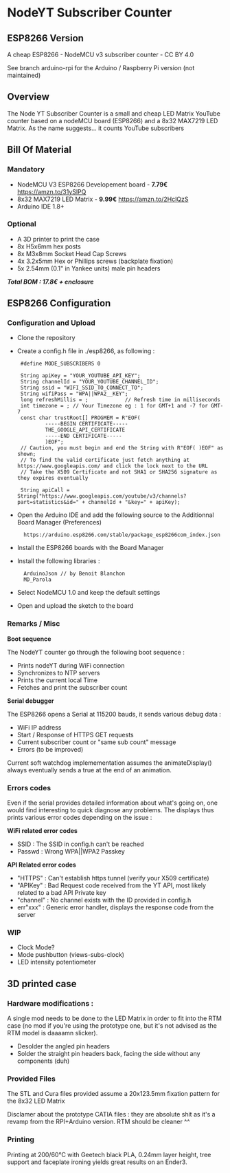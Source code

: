 # NodeYT Subscriber Counter
## ESP8266 Version
A cheap ESP8266 - NodeMCU v3 subscriber counter - CC BY 4.0

See branch arduino-rpi for the Arduino / Raspberry Pi version (not maintained)

## Overview

The Node YT Subscriber Counter is a small and cheap LED Matrix YouTube counter based on a nodeMCU board (ESP8266) and a 8x32 MAX7219 LED Matrix.
As the name suggests... it counts YouTube subscribers

 ## Bill Of Material

### Mandatory
 - NodeMCU V3 ESP8266 Developement board - __7.79€__ https://amzn.to/31ySlPQ
 - 8x32 MAX7219 LED Matrix - __9.99€__ https://amzn.to/2HclQzS 
 - Arduino IDE 1.8+

### Optional
 - A 3D printer to print the case
 - 8x H5x6mm hex posts
 - 8x M3x8mm Socket Head Cap Screws
 - 4x 3.2x5mm Hex or Phillips screws (backplate fixation)
 - 5x 2.54mm (0.1" in Yankee units) male pin headers

__*Total BOM : 17.8€ + enclosure*__

## ESP8266 Configuration 

### Configuration and Upload
 - Clone the repository
 - Create a config.h file in ./esp8266, as following :

        #define MODE_SUBSCRIBERS 0

        String apiKey = "YOUR_YOUTUBE_API_KEY";
        String channelId = "YOUR_YOUTUBE_CHANNEL_ID";
        String ssid = "WIFI_SSID_TO_CONNECT_TO";
        String wifiPass = "WPA||WPA2__KEY";
        long refreshMillis = ;            // Refresh time in milliseconds
        int timezone = ; // Your Timezone eg : 1 for GMT+1 and -7 for GMT-7
        const char trustRoot[] PROGMEM = R"EOF(
                -----BEGIN CERTIFICATE-----
                THE_GOOGLE_API_CERTIFICATE
                -----END CERTIFICATE-----
                )EOF";
        // Caution, you must begin and end the String with R"EOF( )EOF" as shown;
        // To find the valid certificate just fetch anything at https://www.googleapis.com/ and click the lock next to the URL
        // Take the X509 Certificate and not SHA1 or SHA256 signature as they expires eventually

        String apiCall = String("https://www.googleapis.com/youtube/v3/channels?part=statistics&id=" + channelId + "&key=" + apiKey);


- Open the Arduino IDE and add the following source to the Additionnal Board Manager (Preferences)

        https://arduino.esp8266.com/stable/package_esp8266com_index.json

- Install the ESP8266 boards with the Board Manager
- Install the following libraries : 

        ArduinoJson // by Benoit Blanchon
        MD_Parola

- Select NodeMCU 1.0 and keep the default settings
- Open and upload the sketch to the board

### Remarks / Misc

__Boot sequence__

The NodeYT counter go through the following boot sequence : 
- Prints nodeYT during WiFi connection
- Synchronizes to NTP servers
- Prints the current local Time
- Fetches and print the subscriber count

__Serial debugger__

The ESP8266 opens a Serial at 115200 bauds, it sends various debug data :

- WiFi IP address
- Start / Response of HTTPS GET requests
- Current subscriber count or "same sub count" message
- Errors (to be improved)

Current soft watchdog implemementation assumes the animateDisplay() always eventually sends a true at the end of an animation. 

### Errors codes

Even if the serial provides detailed information about what's going on, one would find interesting to quick diagnose any problems. The displays thus prints various error codes depending on the issue : 

__WiFi related error codes__

- SSID : The SSID in config.h can't be reached
- Passwd : Wrong WPA||WPA2 Passkey

__API Related error codes__

- "HTTPS" : Can't establish https tunnel (verify your X509 certificate)
- "APIKey" : Bad Request code received from the YT API, most likely related to a bad API Private key
- "channel" : No channel exists with the ID provided in config.h
- err"xxx" : Generic error handler, displays the response code from the server


### WIP

- Clock Mode?
- Mode pushbutton (views-subs-clock)
- LED intensity potentiometer

## 3D printed case

### Hardware modifications :

A single mod needs to be done to the LED Matrix in order to fit into the RTM case (no mod if you're using the prototype one, but it's not advised as the RTM model is daaaamn slicker).

- Desolder the angled pin headers
- Solder the straight pin headers back, facing the side without any components (duh)

### Provided Files

The STL and Cura files provided assume a 20x123.5mm fixation pattern for the 8x32 LED Matrix

Disclamer about the prototype CATIA files : they are absolute shit as it's a revamp from the RPI+Arduino version.
RTM should be cleaner ^^

### Printing

Printing at 200/60°C with Geetech black PLA, 0.24mm layer height, tree support and faceplate ironing yields great results on an Ender3.
